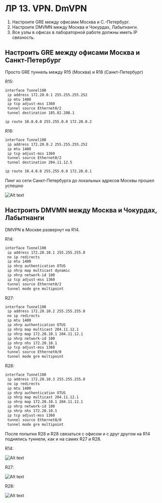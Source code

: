 # ЛР 13. VPN. DmVPN

1. Настроите GRE между офисами Москва и С.-Петербург.
2. Настроите DMVMN между Москва и Чокурдах, Лабытнанги.
3. Все узлы в офисах в лабораторной работе должны иметь IP связность.

## Настроить GRE между офисами Москва и Санкт-Петербург

Просто GRE туннель между R15 (Москва) и R18 (Санкт-Петербург)

R15:

```bash
interface Tunnel100
 ip address 172.20.0.1 255.255.255.252
 ip mtu 1400
 ip tcp adjust-mss 1360
 tunnel source Ethernet0/2
 tunnel destination 185.82.208.1

ip route 10.8.0.0 255.255.0.0 172.20.0.2
```

R16:

```bash
interface Tunnel100
 ip address 172.20.0.2 255.255.255.252
 ip mtu 1400
 ip tcp adjust-mss 1360
 tunnel source Ethernet0/2
 tunnel destination 204.11.12.5

ip route 10.4.0.0 255.255.0.0 172.20.0.1
```

Пинг из сети Санкт-Петербурга до локальных адресов Москвы прошел успешно

![Alt text](./r18-ping-r15.png)

## Настроить DMVMN между Москва и Чокурдах, Лабытнанги

DMVPN в Москве развернут на R14.

R14:

```bash
interface Tunnel100
 ip address 172.20.10.1 255.255.255.0
 no ip redirects
 ip mtu 1400
 ip nhrp authentication OTUS
 ip nhrp map multicast dynamic
 ip nhrp network-id 100
 ip tcp adjust-mss 1360
 tunnel source Ethernet0/2
 tunnel mode gre multipoint
```

R27:

```bash
interface Tunnel100
 ip address 172.20.10.2 255.255.255.0
 no ip redirects
 ip mtu 1400
 ip nhrp authentication OTUS
 ip nhrp map multicast 204.11.12.1
 ip nhrp map 172.20.10.1 204.11.12.1
 ip nhrp network-id 100
 ip nhrp nhs 172.20.10.1
 ip tcp adjust-mss 1360
 tunnel source Ethernet0/0
 tunnel mode gre multipoint
```

R28:

```bash
interface Tunnel100
 ip address 172.20.10.3 255.255.255.0
 no ip redirects
 ip mtu 1400
 ip nhrp authentication OTUS
 ip nhrp map multicast 204.11.12.1
 ip nhrp map 172.20.10.1 204.11.12.1
 ip nhrp network-id 100
 ip nhrp nhs 172.20.10.1
 ip tcp adjust-mss 1360
 tunnel source Ethernet0/0
 tunnel mode gre multipoint
```

После попытки R28 и R28 связаться с офисом и с друг другом на R14 поднялись туннели, как и на самих R27 и R28.

R14:

![Alt text](./r14-show-ip-nhrp.png)

R27:

![Alt text](./r27-show-ip-nhrp.png)

R28:

![Alt text](./r28-show-ip-nhrp.png)

